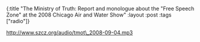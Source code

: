 {:title "The Ministry of Truth: Report and monologue about the \"Free Speech Zone\" at the 2008 Chicago Air and Water Show"
:layout :post
:tags  ["radio"]}

<http://www.szcz.org/audio/tmot\_2008-09-04.mp3>

